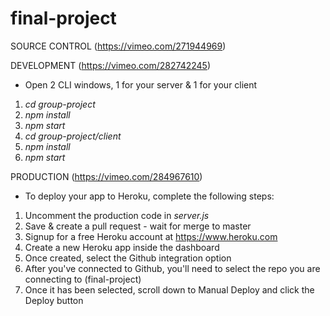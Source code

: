 # final-project
SOURCE CONTROL (https://vimeo.com/271944969)

DEVELOPMENT (https://vimeo.com/282742245)
* Open 2 CLI windows, 1 for your server & 1 for your client
1. *cd group-project*
2. *npm install* 
3. *npm start*
4. *cd group-project/client*
5. *npm install*
6. *npm start*

PRODUCTION (https://vimeo.com/284967610)
* To deploy your app to Heroku, complete the following steps:
1. Uncomment the production code in *server.js*
2. Save & create a pull request - wait for merge to master
3. Signup for a free Heroku account at https://www.heroku.com
4. Create a new Heroku app inside the dashboard
5. Once created, select the Github integration option
6. After you've connected to Github, you'll need to select the repo you are connecting to (final-project)
7. Once it has been selected, scroll down to Manual Deploy and click the Deploy button
